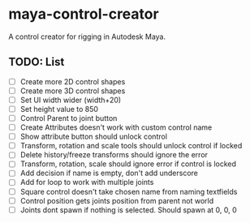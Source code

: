# maya-control-creator
A control creator for rigging in Autodesk Maya. 

## TODO: List
- [ ] Create more 2D control shapes
- [ ] Create more 3D control shapes
- [ ] Set UI width wider (width+20)
- [ ] Set height value to 850
- [ ] Control Parent to joint button
- [ ] Create Attributes doesn't work with custom control name
- [ ] Show attribute button should unlock control
- [ ] Transform, rotation and scale tools should unlock control if locked
- [ ] Delete history/freeze transforms should ignore the error
- [ ] Transform, rotation, scale should ignore error if control is locked
- [ ] Add decision if name is empty, don't add underscore
- [ ] Add for loop to work with multiple joints
- [ ] Square control doesn't take chosen name from naming textfields
- [ ] Control position gets joints position from parent not world
- [ ] Joints dont spawn if nothing is selected. Should spawn at 0, 0, 0
